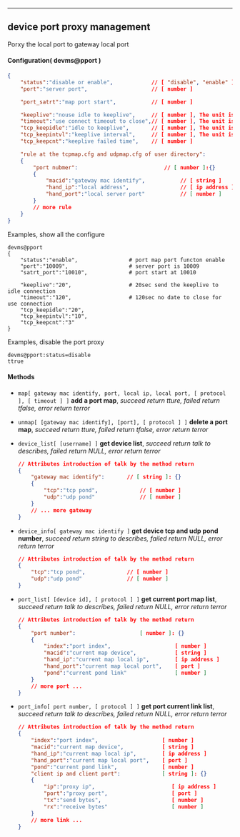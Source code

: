 ***
## device port proxy management
Porxy the local port to gateway local port

#### Configuration( devms@pport )
```json
{
    "status":"disable or enable",            // [ "disable", "enable" ]
    "port":"server port",                    // [ number ]

    "port_satrt":"map port start",           // [ number ]

    "keeplive":"nouse idle to keeplive",     // [ number ], The unit is seconds
    "timeout":"use connect timeout to close",// [ number ], The unit is seconds
    "tcp_keepidle":"idle to keeplive",       // [ number ], The unit is seconds
    "tcp_keepintvl":"keeplive interval",     // [ number ], The unit is seconds
    "tcp_keepcnt":"keeplive failed time",    // [ number ]

    "rule at the tcpmap.cfg and udpmap.cfg of user directory":
    {
        "port nubmer":                           // [ number ]:{}
        {
            "macid":"gateway mac identify",           // [ string ]
            "hand_ip":"local address",                // [ ip address ]
            "hand_port":"local server port"           // [ number ]
        }
        // more rule
    }
}
```
Examples, show all the configure
```shell
devms@pport
{
    "status":"enable",                # port map port functon enable
    "port":"10009",                   # server port is 10009
    "satrt_port":"10010",             # port start at 10010

    "keeplive":"20",                  # 20sec send the keeplive to idle connection
    "timeout":"120",                  # 120sec no date to close for use connection
    "tcp_keepidle":"20",
    "tcp_keepintvl":"10",
    "tcp_keepcnt":"3"
}
```  
Examples, disable the port proxy
```shell
devms@pport:status=disable
ttrue
```  

#### **Methods**

+ `map[ gateway mac identify, port, local ip, local port, [ protocol ], [ timeout ] ]` **add a port map**, *succeed return tture, failed return tfalse, error return terror*

+ `unmap[ [gateway mac identify], [port], [ protocol ] ]` **delete a port map**, *succeed return tture, failed return tfalse, error return terror*

+ `device_list[ [username] ]` **get device list**, *succeed return talk to describes, failed return NULL, error return terror*
    ```json
    // Attributes introduction of talk by the method return
    {
        "gateway mac identify":       // [ string ]: {}
        {
            "tcp":"tcp pond",             // [ number ]
            "udp":"udp pond"              // [ number ]
        }
        // ... more gateway
    }
    ```

+ `device_info[ gateway mac identify ]` **get device tcp and udp pond number**, *succeed return string to describes, failed return NULL, error return terror*
    ```json
    // Attributes introduction of talk by the method return
    {
        "tcp":"tcp pond",             // [ number ]
        "udp":"udp pond"              // [ number ]
    }    
    ```

+ `port_list[ [device id], [ protocol ] ]` **get current port map list**, *succeed return talk to describes, failed return NULL, error return terror*
    ```json
    // Attributes introduction of talk by the method return
    {
        "port number":                    [ number ]: {}
        {
            "index":"port index",                    [ number ]
            "macid":"current map device",            [ string ]
            "hand_ip":"current map local ip",        [ ip address ]
            "hand_port":"current map local port",    [ port ]
            "pond":"current pond link"               [ number ]       
        }
        // more port ...
    }
    ```

+ `port_info[ port number, [ protocol ] ]` **get port current link list**, *succeed return talk to describes, failed return NULL, error return terror*
    ```json
    // Attributes introduction of talk by the method return
    {
        "index":"port index",                    [ number ]
        "macid":"current map device",            [ string ]
        "hand_ip":"current map local ip",        [ ip address ]
        "hand_port":"current map local port",    [ port ]
        "pond":"current pond link",              [ number ] 
        "client ip and client port":             [ string ]: {}
        {
            "ip":"proxy ip",                        [ ip address ]
            "port":"proxy port",                    [ port ]
            "tx":"send bytes",                      [ number ]
            "rx":"receive bytes"                    [ number ]
        }
        // more link ...
    }
    ```


